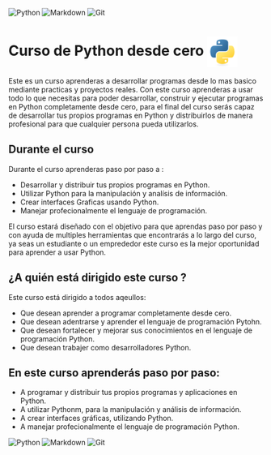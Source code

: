 ![Python](https://img.shields.io/badge/Python-%233776AB.svg?style=flat-square&logo=python&logoColor=white) 
![Markdown](https://img.shields.io/badge/Markdown-%23000000.svg?style=flat-square&logo=markdown&logoColor=white)
![Git](https://img.shields.io/badge/Git-%23F05033.svg?style=flat-square&logo=git&logoColor=white) 


# Curso de Python desde cero <img align="center" src="https://github.com/devicons/devicon/blob/master/icons/python/python-original.svg" alt="Python" width="60" height="60"/>

Este es un curso aprenderas a desarrollar programas desde lo mas basico mediante practicas y proyectos reales. Con este curso aprenderas a usar todo lo que necesitas para poder desarrollar, construir  y ejecutar programas en Python completamente desde cero, para el final del curso serás capaz de desarrollar tus propios programas en Python y distribuirlos de manera profesional para que cualquier persona pueda utilizarlos.

## Durante el curso

Durante el curso aprenderas paso por paso a :

- Desarrollar y distribuir tus propios programas en Python.
- Utilizar Python para la manipulación y analísis de información.
- Crear interfaces Graficas usando Python.
- Manejar profecionalmente el lenguaje de programación.

El curso estará diseñado con el objetivo para que aprendas paso por paso y con ayuda de multiples herramientas que encontrarás a lo largo del curso, ya seas un estudiante o un emprededor este curso es la mejor oportunidad para aprender a usar Python.

## ¿A quién está dirigido este curso ?

Este curso está dirigido a todos aqeullos:

  - Que desean aprender a programar completamente desde cero.
  - Que desean adentrarse y aprender el lenguaje de programación Pytohn.
  - Que desean fortalecer y mejorar sus conocimientos en el lenguaje de programación Python.
  - Que desean trabajer como desarrolladores Python.

## En este curso aprenderás paso por paso:
  - A programar y distribuir tus propios programas y aplicaciones en Python.
  - A utilizar Pythonm, para la manipulación y análisis de información.
  - A crear interfaces gráficas, utilizando Python.
  - A manejar profecionalmente el lenguaje de programación Python.

![Python](https://img.shields.io/badge/Python-%233776AB.svg?style=flat-square&logo=python&logoColor=white) 
![Markdown](https://img.shields.io/badge/Markdown-%23000000.svg?style=flat-square&logo=markdown&logoColor=white)
![Git](https://img.shields.io/badge/Git-%23F05033.svg?style=flat-square&logo=git&logoColor=white) 

